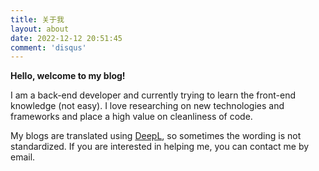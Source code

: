```yaml
---
title: 关于我
layout: about
date: 2022-12-12 20:51:45
comment: 'disqus'
---
```


**Hello, welcome to my blog!**

I am a back-end developer and currently trying to learn the front-end knowledge (not easy). I love researching on new technologies and frameworks and place a high value on cleanliness of code.

My blogs are translated using [DeepL](https://www.deepl.com/translator), so sometimes the wording is not standardized. If you are interested in helping me, you can contact me by email.